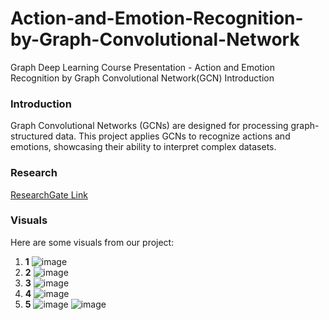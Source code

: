# Action-and-Emotion-Recognition-by-Graph-Convolutional-Network
Graph Deep Learning Course Presentation - Action and Emotion Recognition by Graph Convolutional Network(GCN)
Introduction
### Introduction
Graph Convolutional Networks (GCNs) are designed for processing graph-structured data. This project applies GCNs to recognize actions and emotions, showcasing their ability to interpret complex datasets.

### Research
[ResearchGate Link](10.13140/RG.2.2.26563.62240)

### Visuals
Here are some visuals from our project:

1. **1**
![image](https://github.com/user-attachments/assets/8f90a861-221b-44c2-9776-561a7fd2b19d)
2. **2**
![image](https://github.com/user-attachments/assets/114420e4-591a-4b2e-9d6d-6db3ff22cabb)
3. **3**
![image](https://github.com/user-attachments/assets/9647db3c-3e62-45d3-83b1-b822ad060bd9)
4. **4**
![image](https://github.com/user-attachments/assets/85dce64f-8071-4873-a2a5-c801ef392a92)
5. **5**
![image](https://github.com/user-attachments/assets/cb6c8324-8940-4b74-bad2-02e7fc2ceddc)
![image](https://github.com/user-attachments/assets/48b83354-6ed6-49d8-8037-0772d81f691b)


